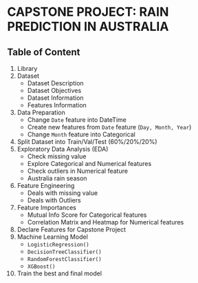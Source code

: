 # **CAPSTONE PROJECT: RAIN PREDICTION IN AUSTRALIA**

## **Table of Content**

1. Library
2. Dataset
    * Dataset Description
    * Dataset Objectives
    * Dataset Information
    * Features Information
3. Data Preparation
    * Change `Date` feature into DateTime
    * Create new features from `Date` feature (`Day, Month, Year`)
    * Change `Month` feature into Categorical
4. Split Dataset into Train/Val/Test (60%/20%/20%)
5. Exploratory Data Analysis (EDA)
    * Check missing value
    * Explore Categorical and Numerical features
    * Check outliers in Numerical feature
    * Australia rain season
6. Feature Engineering
    * Deals with missing value
    * Deals with Outliers
7. Feature Importances
    * Mutual Info Score for Categorical features
    * Correlation Matrix and Heatmap for Numerical features
8. Declare Features for Capstone Project
9. Machine Learning Model
    * `LogisticRegression()`
    * `DecisionTreeClassifier()`
    * `RandomForestClassifier()`
    * `XGBoost()`
10. Train the best and final model
